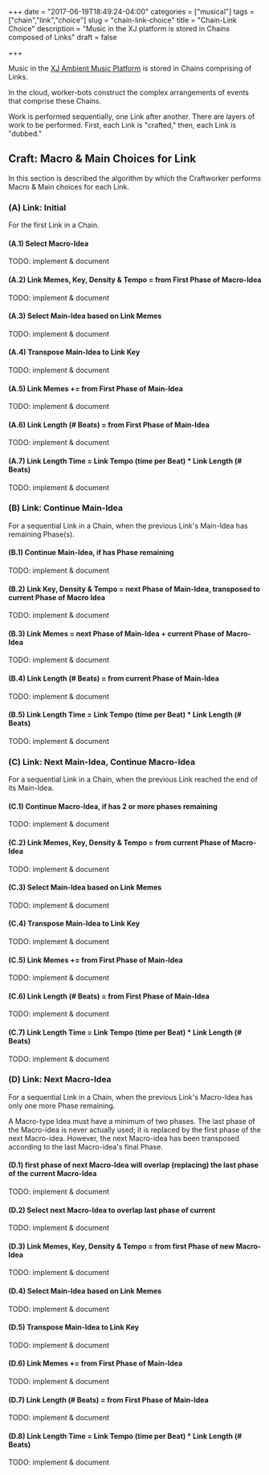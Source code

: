 +++
date = "2017-06-19T18:49:24-04:00"
categories = ["musical"]
tags = ["chain","link","choice"]
slug = "chain-link-choice"
title = "Chain-Link Choice"
description = "Music in the XJ platform is stored in Chains composed of Links"
draft = false

+++

Music in the [XJ Ambient Music Platform](https://xj.io) is stored in Chains comprising of Links.

In the cloud, worker-bots construct the complex arrangements of events that comprise these Chains.

Work is performed sequentially, one Link after another. There are layers of work to be performed. First, each Link is "crafted," then, each Link is "dubbed."

## Craft: Macro & Main Choices for Link

In this section is described the algorithm by which the Craftworker performs Macro & Main choices for each Link.

### (A) Link: Initial

For the first Link in a Chain.

#### (A.1) Select Macro-Idea

TODO: implement & document

#### (A.2) Link Memes, Key, Density & Tempo = from First Phase of Macro-Idea

TODO: implement & document

#### (A.3) Select Main-Idea based on Link Memes

TODO: implement & document

#### (A.4) Transpose Main-Idea to Link Key

TODO: implement & document

#### (A.5) Link Memes += from First Phase of Main-Idea

TODO: implement & document

#### (A.6) Link Length (# Beats) = from First Phase of Main-Idea

TODO: implement & document

#### (A.7) Link Length Time = Link Tempo (time per Beat) * Link Length (# Beats)

TODO: implement & document

### (B) Link: Continue Main-Idea

For a sequential Link in a Chain, when the previous Link's Main-Idea has remaining Phase(s).

#### (B.1) Continue Main-Idea, if has Phase remaining

TODO: implement & document

#### (B.2) Link Key, Density & Tempo = next Phase of Main-Idea, transposed to current Phase of Macro Idea

TODO: implement & document

#### (B.3) Link Memes = next Phase of Main-Idea + current Phase of Macro-Idea

TODO: implement & document

#### (B.4) Link Length (# Beats) = from current Phase of Main-Idea

TODO: implement & document

#### (B.5) Link Length Time = Link Tempo (time per Beat) * Link Length (# Beats)

TODO: implement & document

### (C) Link: Next Main-Idea, Continue Macro-Idea

For a sequential Link in a Chain, when the previous Link reached the end of its Main-Idea.

#### (C.1) Continue Macro-Idea, if has 2 or more phases remaining

TODO: implement & document

#### (C.2) Link Memes, Key, Density & Tempo = from current Phase of Macro-Idea

TODO: implement & document

#### (C.3) Select Main-Idea based on Link Memes

TODO: implement & document

#### (C.4) Transpose Main-Idea to Link Key

TODO: implement & document

#### (C.5) Link Memes += from First Phase of Main-Idea

TODO: implement & document

#### (C.6) Link Length (# Beats) = from First Phase of Main-Idea

TODO: implement & document

#### (C.7) Link Length Time = Link Tempo (time per Beat) * Link Length (# Beats)

TODO: implement & document

### (D) Link: Next Macro-Idea

For a sequential Link in a Chain, when the previous Link's Macro-Idea has only one more Phase remaining.

A Macro-type Idea must have a minimum of two phases. The last phase of the Macro-idea is never actually used; it is replaced by the first phase of the next Macro-idea. However, the next Macro-idea has been transposed according to the last Macro-idea's final Phase.

#### (D.1) first phase of next Macro-Idea will overlap (replacing) the last phase of the current Macro-Idea

TODO: implement & document

#### (D.2) Select next Macro-Idea to overlap last phase of current

TODO: implement & document

#### (D.3) Link Memes, Key, Density & Tempo = from first Phase of new Macro-Idea

TODO: implement & document

#### (D.4) Select Main-Idea based on Link Memes

TODO: implement & document

#### (D.5) Transpose Main-Idea to Link Key

TODO: implement & document

#### (D.6) Link Memes += from First Phase of Main-Idea

TODO: implement & document

#### (D.7) Link Length (# Beats) = from First Phase of Main-Idea

TODO: implement & document

#### (D.8) Link Length Time = Link Tempo (time per Beat) * Link Length (# Beats)

TODO: implement & document




